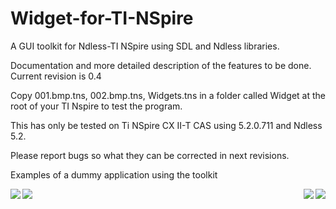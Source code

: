 # Widget-for-TI-NSpire
A GUI toolkit for Ndless-TI NSpire using SDL and Ndless libraries.

Documentation and more detailed description of the features to be done.
Current revision is 0.4

Copy 001.bmp.tns, 002.bmp.tns, Widgets.tns in a folder called Widget at the root of your TI Nspire to test the program.

This has only be tested on Ti NSpire CX II-T CAS using 5.2.0.711 and Ndless 5.2.

Please report bugs so what they can be corrected in next revisions.

Examples of a dummy application using the toolkit

<img src="https://imgur.com/JXtPthu.png" align="left"> <img src="https://imgur.com/1b8JVKE.png" align="right">

<img src="https://imgur.com/6zxHflh.png" align="left"> <img src="https://imgur.com/x5geVLo.png" align="right">
